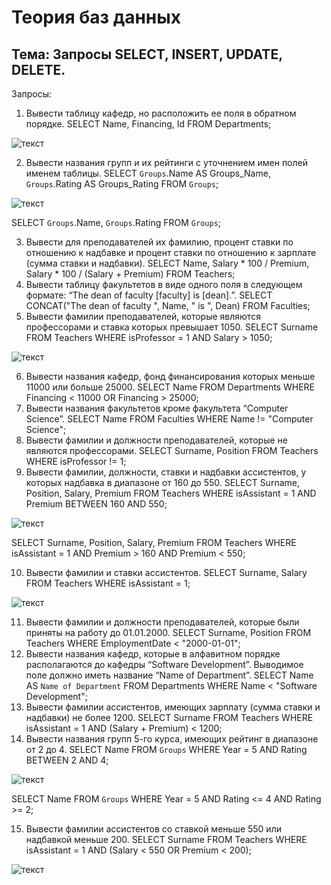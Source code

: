 # Теория баз данных

## Тема: Запросы SELECT, INSERT, UPDATE, DELETE.

Запросы:

1. Вывести таблицу кафедр, но расположить ее поля в обратном порядке.
SELECT Name, Financing, Id FROM Departments;

![текст](https://sun9-34.userapi.com/impg/TEaVCcAf337DYpTzNiG_0OVS_cOB7C4qKe4feQ/wqcz3ynIsh8.jpg?size=1920x1080&quality=95&sign=77da14de5f880f281a1af72e160ca837&type=album)

2. Вывести названия групп и их рейтинги с уточнением имен полей именем таблицы.
SELECT `Groups`.Name AS Groups_Name, `Groups`.Rating AS Groups_Rating FROM `Groups`;

![текст](https://sun9-12.userapi.com/impg/6xK-Do9Ieex0Iv_jDua3JwfqPxxQfoBBIERRmw/tU1iHgAC7v0.jpg?size=1920x1080&quality=95&sign=5fb8e0a69aec80a95f6e642b0e48a69e&type=album)

SELECT `Groups`.Name, `Groups`.Rating FROM `Groups`;

3. Вывести для преподавателей их фамилию, процент ставки по отношению к надбавке и процент ставки по отношению к зарплате (сумма ставки и надбавки).
SELECT Name, Salary * 100 / Premium, Salary * 100 / (Salary + Premium) FROM Teachers;
4. Вывести таблицу факультетов в виде одного поля в следующем формате: “The dean of faculty [faculty] is [dean].”.
SELECT CONCAT("The dean of faculty ", Name, " is ", Dean) FROM Faculties;
5. Вывести фамилии преподавателей, которые являются профессорами и ставка которых превышает 1050.
SELECT Surname FROM Teachers WHERE isProfessor = 1 AND Salary > 1050;

![текст](https://sun9-12.userapi.com/impg/wg9aHMcFMr23skusZZkTsst0csqbT1xwuRdsBQ/Ts_vXTbiAtA.jpg?size=1920x1080&quality=95&sign=d8b61a7283e6ad7a98126c0597786d77&type=album)

6. Вывести названия кафедр, фонд финансирования которых меньше 11000 или больше 25000. 
SELECT Name FROM Departments WHERE Financing < 11000 OR Financing > 25000;
7. Вывести названия факультетов кроме факультета “Computer Science”.
SELECT Name FROM Faculties WHERE Name != "Computer Science";
8. Вывести фамилии и должности преподавателей, которые не являются профессорами. 
SELECT Surname, Position FROM Teachers WHERE isProfessor != 1;
9. Вывести фамилии, должности, ставки и надбавки ассистентов, у которых надбавка в диапазоне от 160 до 550.
SELECT Surname, Position, Salary, Premium FROM Teachers WHERE isAssistant = 1 AND Premium BETWEEN 160 AND 550;

![текст](https://sun9-12.userapi.com/impg/BR5rk0fWRN2s4vqjQ4GuAnmWRI_ET1wFreMB9w/0-NC6QwdspI.jpg?size=1920x1080&quality=95&sign=b26db67136b6b4c420129fb4422f6d0e&type=album)

SELECT Surname, Position, Salary, Premium FROM Teachers WHERE isAssistant = 1 AND Premium > 160 AND Premium < 550;

10. Вывести фамилии и ставки ассистентов.
SELECT Surname, Salary FROM Teachers WHERE isAssistant = 1;

![текст](https://sun9-6.userapi.com/impg/DXYBswwH_9Ph2qqIAIiNbgSbaTKRamWRGXEs7A/eEP4WRdQjns.jpg?size=1920x1080&quality=95&sign=5977bb9fa73fd42cff5f9f73c3df305f&type=album)

11. Вывести фамилии и должности преподавателей, которые были приняты на работу до 01.01.2000.
SELECT Surname, Position FROM Teachers WHERE EmploymentDate < "2000-01-01";
12. Вывести названия кафедр, которые в алфавитном порядке располагаются до кафедры “Software Development”. Выводимое поле должно иметь название “Name of De­part­ment”.
SELECT Name AS `Name of Department` FROM Departments WHERE Name < "Software Development";
13. Вывести фамилии ассистентов, имеющих зарплату (сумма ставки и надбавки) не более 1200.
SELECT Surname FROM Teachers WHERE isAssistant = 1 AND (Salary + Premium) < 1200;
14. Вывести названия групп 5-го курса, имеющих рейтинг в диапазоне от 2 до 4.
SELECT Name FROM `Groups` WHERE Year = 5 AND Rating BETWEEN 2 AND 4;

![текст](https://sun9-52.userapi.com/impg/0_1RThHS6pqWOYaVRU8wc4Rm4WxYScQYdlyxEw/l_ofq0fUzBU.jpg?size=1920x1080&quality=95&sign=f4ecf05a0d38dd3c0b99411236334567&type=album)

SELECT Name FROM `Groups` WHERE Year = 5 AND Rating <= 4 AND Rating >= 2;

15. Вывести фамилии ассистентов со ставкой меньше 550 или надбавкой меньше 200. 
SELECT Surname FROM Teachers WHERE isAssistant = 1 AND (Salary < 550 OR Premium < 200); 

![текст](https://sun9-36.userapi.com/impg/s_Ou7JK2VrMaZukml1sMX6jWwgrhZtP_xsKh0g/dQw6UYcriAY.jpg?size=1920x1080&quality=95&sign=ed350749a399ed857f185f4811e754ec&type=album)
